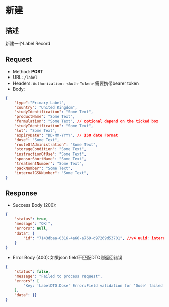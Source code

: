 # 新建

## 描述
新建一个Label Record

## Request
- Method: **POST**
- URL: `/label`
- Headers: `Authorization: <Auth-Token>` 需要携带bearer token
- Body:
```json
{
    "type":"Primary Label",
    "country": "United Kingdom",
    "studyIdentification": "Some Text",
    "productName": "Some Text",
    "formulation": "Some Text", // optional depend on the ticked box
    "studyIdentification": "Some Text",
    "lot": "Some Text",
    "expiryDate": "DD-MM-YYYY", // ISO date Format
    "dose": "Some Text",
    "routeOfAdministration": "Some Text",
    "storageCondition": "Some Text",
    "instructionOfUse": "Some Text",
    "sponsorShortName": "Some Text",
    "treatmentNumber": "Some Text",
    "packNumber": "Some Text",
    "internalGSKNumber": "Some Text",
}
```

## Response
- Success Body (200):
```json
{
    "status": true,
    "message": "OK!",
    "errors": null,
    "data": {
        "id": "7143dbaa-0316-4a66-a769-d97269d53701", //v4 uuid: internal ID
    }
}
```

- Error Body (400):
如果json field不匹配DTO则返回错误
```json
{
    "status": false,
    "message": "Failed to process request",
    "errors": [
        "Key: 'LabelDTO.Dose' Error:Field validation for 'Dose' failed on the 'dose' tag"
    ],
    "data": {}
}
```
